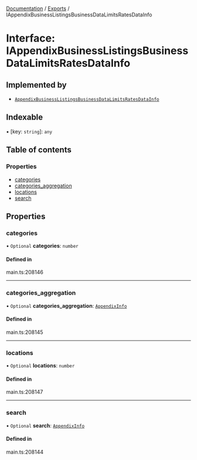 [Documentation](../README.md) / [Exports](../modules.md) / IAppendixBusinessListingsBusinessDataLimitsRatesDataInfo

# Interface: IAppendixBusinessListingsBusinessDataLimitsRatesDataInfo

## Implemented by

- [`AppendixBusinessListingsBusinessDataLimitsRatesDataInfo`](../classes/AppendixBusinessListingsBusinessDataLimitsRatesDataInfo.md)

## Indexable

▪ [key: `string`]: `any`

## Table of contents

### Properties

- [categories](IAppendixBusinessListingsBusinessDataLimitsRatesDataInfo.md#categories)
- [categories\_aggregation](IAppendixBusinessListingsBusinessDataLimitsRatesDataInfo.md#categories_aggregation)
- [locations](IAppendixBusinessListingsBusinessDataLimitsRatesDataInfo.md#locations)
- [search](IAppendixBusinessListingsBusinessDataLimitsRatesDataInfo.md#search)

## Properties

### categories

• `Optional` **categories**: `number`

#### Defined in

main.ts:208146

___

### categories\_aggregation

• `Optional` **categories\_aggregation**: [`AppendixInfo`](../classes/AppendixInfo.md)

#### Defined in

main.ts:208145

___

### locations

• `Optional` **locations**: `number`

#### Defined in

main.ts:208147

___

### search

• `Optional` **search**: [`AppendixInfo`](../classes/AppendixInfo.md)

#### Defined in

main.ts:208144
